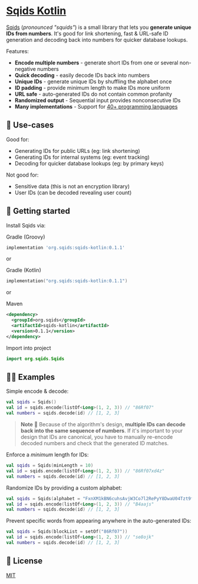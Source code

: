 # [Sqids Kotlin](https://sqids.org/kotlin)

[Sqids](https://sqids.org/kotlin) (*pronounced "squids"*) is a small library that lets you **generate unique IDs from numbers**. It's good for link shortening, fast & URL-safe ID generation and decoding back into numbers for quicker database lookups.

Features:

- **Encode multiple numbers** - generate short IDs from one or several non-negative numbers
- **Quick decoding** - easily decode IDs back into numbers
- **Unique IDs** - generate unique IDs by shuffling the alphabet once
- **ID padding** - provide minimum length to make IDs more uniform
- **URL safe** - auto-generated IDs do not contain common profanity
- **Randomized output** - Sequential input provides nonconsecutive IDs
- **Many implementations** - Support for [40+ programming languages](https://sqids.org/)

## 🧰 Use-cases

Good for:

- Generating IDs for public URLs (eg: link shortening)
- Generating IDs for internal systems (eg: event tracking)
- Decoding for quicker database lookups (eg: by primary keys)

Not good for:

- Sensitive data (this is not an encryption library)
- User IDs (can be decoded revealing user count)

## 🚀 Getting started

Install Sqids via:

Gradle (Groovy)
```groovy
implementation 'org.sqids:sqids-kotlin:0.1.1'
```

or 

Gradle (Kotlin)
```kotlin
implementation("org.sqids:sqids-kotlin:0.1.1")
```

or 

Maven
```xml
<dependency>
  <groupId>org.sqids</groupId>
  <artifactId>sqids-kotlin</artifactId>
  <version>0.1.1</version>
</dependency>
```

Import into project

```kotlin
import org.sqids.Sqids
```

## 👩‍💻 Examples

Simple encode & decode:

```kotlin
val sqids = Sqids()
val id = sqids.encode(listOf<Long>(1, 2, 3)) // "86Rf07"
val numbers = sqids.decode(id) // [1, 2, 3]
```

> **Note**
> 🚧 Because of the algorithm's design, **multiple IDs can decode back into the same sequence of numbers**. If it's important to your design that IDs are canonical, you have to manually re-encode decoded numbers and check that the generated ID matches.

Enforce a *minimum* length for IDs:

```kotlin
val sqids = Sqids(minLength = 10)
val id = sqids.encode(listOf<Long>(1, 2, 3)) // "86Rf07xd4z"
val numbers = sqids.decode(id) // [1, 2, 3]
```

Randomize IDs by providing a custom alphabet:

```kotlin
val sqids = Sqids(alphabet = "FxnXM1kBN6cuhsAvjW3Co7l2RePyY8DwaU04Tzt9fHQrqSVKdpimLGIJOgb5ZE")
val id = sqids.encode(listOf<Long>(1, 2, 3)) // "B4aajs"
val numbers = sqids.decode(id) // [1, 2, 3]
```

Prevent specific words from appearing anywhere in the auto-generated IDs:

```kotlin
val sqids = Sqids(blockList = setOf("86Rf07"))
val id = sqids.encode(listOf<Long>(1, 2, 3)) // "se8ojk"
val numbers = sqids.decode(id) // [1, 2, 3]
```

## 📝 License

[MIT](LICENSE)